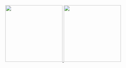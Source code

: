 <div>
<a href="https://github.com/Duppps">
<img loading="lazy" height="180em" src="https://github-readme-stats.vercel.app/api/top-langs/?username=Duppps&layout=compact&langs_count=7&theme=dracula"/>
<img loading="lazy" height="180em" src="https://github-readme-stats.vercel.app/api?username=Duppps&show_icons=true&theme=dracula&include_all_commits=true&count_private=true"/>
</div>

<!--
**Duppps/Duppps** is a ✨ _special_ ✨ repository because its `README.md` (this file) appears on your GitHub profile.

Here are some ideas to get you started:

- 🔭 I’m currently working on ...
- 🌱 I’m currently learning ...
- 👯 I’m looking to collaborate on ...
- 🤔 I’m looking for help with ...
- 💬 Ask me about ...
- 📫 How to reach me: ...
- 😄 Pronouns: ...
- ⚡ Fun fact: ...
-->
